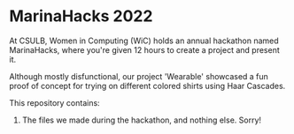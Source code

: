# MarinaHacks 2022

At CSULB, Women in Computing (WiC) holds an annual hackathon named MarinaHacks, where you're given 12 hours to create a project and present it.

Although mostly disfunctional, our project 'Wearable' showcased a fun proof of concept for trying on different colored shirts using Haar Cascades.

This repository contains:

1. The files we made during the hackathon, and nothing else. Sorry!
